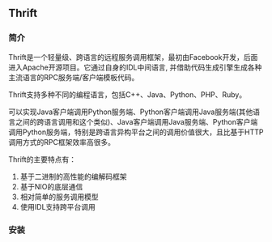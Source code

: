 ## Thrift

### 简介

Thrift是一个轻量级、跨语言的远程服务调用框架，最初由Facebook开发，后面进入Apache开源项目。它通过自身的IDL中间语言, 并借助代码生成引擎生成各种主流语言的RPC服务端/客户端模板代码。

Thrift支持多种不同的编程语言，包括C++、Java、Python、PHP、Ruby。

可以实现Java客户端调用Python服务端、Python客户端调用Java服务端(其他语言之间的跨语言调用和这个类似)、Java客户端调用Java服务端、Python客户端调用Python服务端，特别是跨语言异构平台之间的调用价值很大，且比基于HTTP调用方式的RPC框架效率高很多。

Thrift的主要特点有：

1. 基于二进制的高性能的编解码框架
2. 基于NIO的底层通信
3. 相对简单的服务调用模型
4. 使用IDL支持跨平台调用

### 安装



